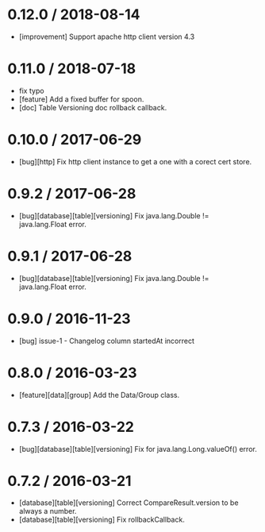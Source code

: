 
0.12.0 / 2018-08-14
==================
  * [improvement] Support apache http client version 4.3

0.11.0 / 2018-07-18
==================
  * fix typo
  * [feature] Add a fixed buffer for spoon.
  * [doc] Table Versioning doc rollback callback.

0.10.0 / 2017-06-29
==================

  * [bug][http] Fix http client instance to get a one with a corect cert store.

0.9.2 / 2017-06-28
==================

  * [bug][database][table][versioning] Fix java.lang.Double != java.lang.Float error.

0.9.1 / 2017-06-28
==================

  * [bug][database][table][versioning] Fix java.lang.Double != java.lang.Float error.

0.9.0 / 2016-11-23
==================

 * [bug] issue-1 - Changelog column startedAt incorrect

0.8.0 / 2016-03-23
==================

 * [feature][data][group] Add the Data/Group class.

0.7.3 / 2016-03-22
==================

 * [bug][database][table][versioning] Fix for java.lang.Long.valueOf() error.

0.7.2 / 2016-03-21
==================

 * [database][table][versioning] Correct CompareResult.version to be always a number.
 * [database][table][versioning] Fix rollbackCallback.

